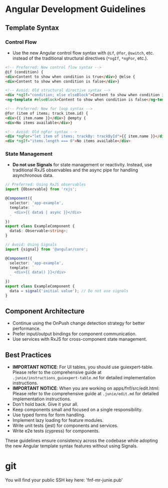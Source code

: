# Angular Development Guidelines

## Template Syntax

### Control Flow

- Use the new Angular control flow syntax with `@if`, `@for`, `@switch`, etc. instead of the traditional structural
  directives (`*ngIf`, `*ngFor`, etc.).

```html
<!-- Preferred: New control flow syntax -->
@if (condition) {
<div>Content to show when condition is true</div>} @else {
<div>Content to show when condition is false</div>}

<!-- Avoid: Old structural directive syntax -->
<div *ngIf="condition; else elseBlock">Content to show when condition is true</div>
<ng-template #elseBlock>Content to show when condition is false</ng-template>
```

```html
<!-- Preferred: New for loop syntax -->
@for (item of items; track item.id) {
<div>{{ item.name }}</div>} @empty {
<div>No items available</div>}

<!-- Avoid: Old ngFor syntax -->
<div *ngFor="let item of items; trackBy: trackById">{{ item.name }}</div>
<div *ngIf="items.length === 0">No items available</div>
```

### State Management

- **Do not use Signals** for state management or reactivity. Instead, use traditional RxJS observables and the async
  pipe for handling asynchronous data.

```typescript
// Preferred: Using RxJS observables
import {Observable} from 'rxjs';

@Component({
  selector: 'app-example',
  template: `
    <div>{{ data$ | async }}</div>
  `
})
export class ExampleComponent {
  data$: Observable<string>;
}
```

```typescript
// Avoid: Using Signals
import {signal} from '@angular/core';

@Component({
  selector: 'app-example',
  template: `
    <div>{{ data() }}</div>
  `
})
export class ExampleComponent {
  data = signal('initial value'); // Do not use signals
}
```

## Component Architecture

- Continue using the OnPush change detection strategy for better performance.
- Prefer input/output bindings for component communication.
- Use services with RxJS for cross-component state management.

## Best Practices

- **IMPORTANT NOTICE**: For UI tables, you should use guiexpert-table. Please refer to the comprehensive guide at
  `.junie/instructions_guiexpert-table.md` for detailed implementation instructions.
- **IMPORTANT NOTICE**: When you are working on apps/fnf/src/edit.html: Please refer to the comprehensive guide at
  `.junie/edit.md` for detailed implementation instructions.
- Don't hold back. Give it your all.
- Keep components small and focused on a single responsibility.
- Use typed forms for form handling.
- Implement lazy loading for feature modules.
- Write unit tests (jest) for components and services.
- Write e2e tests (cypress) for components.

These guidelines ensure consistency across the codebase while adopting the new Angular template syntax features without
using Signals.

# git

You will find your public SSH key here: 'fnf-mr-junie.pub'